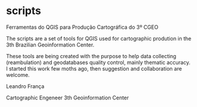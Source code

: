 # scripts
Ferramentas do QGIS para Produção Cartográfica do 3º CGEO

The scripts are a set of tools for QGIS used for cartographic prodution in the 3th Brazilian Geoinformation Center.

These tools are being created with the purpose to help data collecting (reambulation) and geodatabases quality control, mainly thematic accuracy.
I started this work few moths ago, then suggestion and collaboration are  welcome.

Leandro França

Cartographic Engeneer
3th Geoinformation Center
